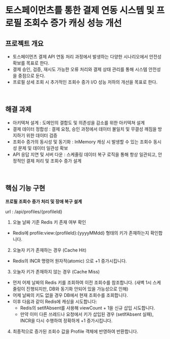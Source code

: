 # 토스페이먼츠를 통한 결제 연동 시스템 및 프로필 조회수 증가 캐싱 성능 개선

## 프로젝트 개요

- 토스페이먼츠 결제 API 연동 처리 과정에서 발생하는 다양한 시나리오에서 안전성 확보를 목표로 한다.
- 결제 승인, 검증, 재시도 가능한 오류 처리와 결제 상태 관리를 통해 시스템 안전성을 중점으로 둔다.
- 프로필 상세 조회 시 추가적인 조회수 증가 I/O 성능 저하의 개선을 목표로 한다.

<br>

## 해결 과제
- 아키텍쳐 설계 : 도메인의 결합도 및 의존성을 감소를 위한 아키텍쳐 설계
- 결제 데이터 정합성 : 결제 요청, 승인 과정에서 데이터 불일치 및 무결성 깨짐을 방지하기 위한 데이터 검증
- 조회수 증가의 동시성 및 동기화 : InMemory 캐싱 시 발생할 수 있는 조회수 동시성 문제 및 데이터 일관성 확보
- API 응답 지연 및 서버 다운 : 스케줄링 데이터 복구 로직을 통해 항상 일관되고, 안정적인 결제 처리 및 조회수 증가 설계

<br>

## 핵심 기능 구현

**프로필 조회수 증가 처리 및 장애 복구 설계**

url : /api/profiles/{profileId}

1. 오늘 날짜 기준 Redis 키 존재 여부 확인
- Redis에 profile:view:{profileId}:{yyyyMMdd} 형태의 키가 존재하는지 확인합니다.

2. 오늘자 키가 존재하는 경우 (Cache Hit)
- Redis의 INCR 명령어 원자적(atomic) 으로 +1 증가시킵니다.

3. 오늘자 키가 존재하지 않는 경우 (Cache Miss)
- 먼저 어제 날짜의 Redis 키를 조회하여 이전 조회수를 참조합니다. (새벽 1시 스케줄링이 진행되지만, DB와 동기화 안되어 있을 가능성으로 인해)
- 어제 날짜의 키도 없을 경우 DB에서 현재 조회수를 조회합니다.
- 이후 다음과 같이 Redis에 캐싱을 시도합니다:
  - Redis의 setIfAbsent를 사용해 viewCount + 1을 신규 삽입 시도합니다.
  - 만약 이미 다른 쓰레드나 요청에서 키가 삽입된 경우 (setIfAbsent 실패),
    INCR을 다시 수행하여 정확하게 +1 증가시킵니다.

4. 최종적으로 증가된 조회수 값을 Profile 객체에 반영하여 반환합니다.

